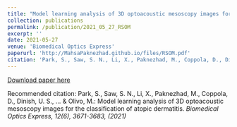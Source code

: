 ```yaml
---
title: "Model learning analysis of 3D optoacoustic mesoscopy images for the classification of atopic dermatitis"
collection: publications
permalink: /publication/2021_05_27_RSOM
excerpt: ''
date: 2021-05-27
venue: 'Biomedical Optics Express'
paperurl: 'http://MahsaPaknezhad.github.io/files/RSOM.pdf'
citation: 'Park, S., Saw, S. N., Li, X., Paknezhad, M., Coppola, D., Dinish, U. S., ... & Olivo, M.: Model learning analysis of 3D optoacoustic mesoscopy images for the classification of atopic dermatitis. <i>Biomedical Optics Express<i>, 12(6), 3671-3683, (2021)'
---
```


[Download paper here](http://MahsaPaknezhad.github.io/files/RSOM.pdf)

Recommended citation: Park, S., Saw, S. N., Li, X., Paknezhad, M., Coppola, D., Dinish, U. S., ... & Olivo, M.: Model learning analysis of 3D optoacoustic mesoscopy images for the classification of atopic dermatitis. <i>Biomedical Optics Express<i>, 12(6), 3671-3683, (2021)
